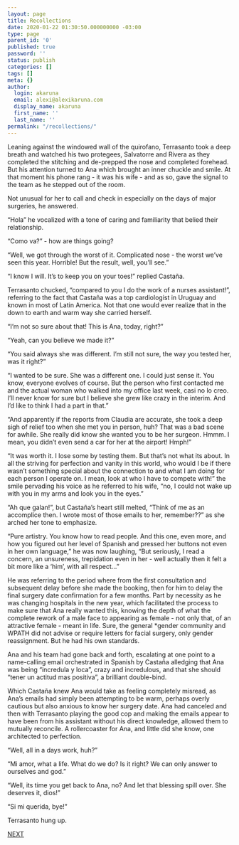 ```yaml
---
layout: page
title: Recollections
date: 2020-01-22 01:30:50.000000000 -03:00
type: page
parent_id: '0'
published: true
password: ''
status: publish
categories: []
tags: []
meta: {}
author:
  login: akaruna
  email: alexi@alexikaruna.com
  display_name: akaruna
  first_name: ''
  last_name: ''
permalink: "/recollections/"
---
```

<!-- wp:paragraph -->

Leaning against the windowed wall of the quirofano, Terrasanto took a deep breath and watched his two protegees, Salvatorre and Rivera as they completed the stitching and de-prepped the nose and completed forehead. But his attention turned to Ana which brought an inner chuckle and smile. At that moment his phone rang - it was his wife - and as so, gave the signal to the team as he stepped out of the room.

<!-- /wp:paragraph -->

<!-- wp:paragraph -->

Not unusual for her to call and check in especially on the days of major surgeries, he answered.

<!-- /wp:paragraph -->

<!-- wp:paragraph -->

“Hola” he vocalized with a tone of caring and familiarity that belied their relationship.

<!-- /wp:paragraph -->

<!-- wp:paragraph -->

“Como va?” - how are things going?

<!-- /wp:paragraph -->

<!-- wp:paragraph -->

“Well, we got through the worst of it. Complicated nose - the worst we’ve seen this year. Horrible! But the result, well, you’ll see.”

<!-- /wp:paragraph -->

<!-- wp:paragraph -->

“I know I will. It’s to keep you on your toes!” replied Castaña.

<!-- /wp:paragraph -->

<!-- wp:paragraph -->

Terrasanto chucked, “compared to you I do the work of a nurses assistant!”, referring to the fact that Castaña was a top cardiologist in Uruguay and known in most of Latin America. Not that one would ever realize that in the down to earth and warm way she carried herself.

<!-- /wp:paragraph -->

<!-- wp:paragraph -->

“I’m not so sure about that! This is Ana, today, right?”

<!-- /wp:paragraph -->

<!-- wp:paragraph -->

“Yeah, can you believe we made it?”

<!-- /wp:paragraph -->

<!-- wp:paragraph -->

“You said always she was different. I’m still not sure, the way you tested her, was it right?”

<!-- /wp:paragraph -->

<!-- wp:paragraph -->

“I wanted to be sure. She was a different one. I could just sense it. You know, everyone evolves of course. But the person who first contacted me and the actual woman who walked into my office last week, casi no lo creo. I’ll never know for sure but I believe she grew like crazy in the interim. And I’d like to think I had a part in that.”

<!-- /wp:paragraph -->

<!-- wp:paragraph -->

“And apparently if the reports from Claudia are accurate, she took a deep sigh of relief too when she met you in person, huh? That was a bad scene for awhile. She really did know she wanted you to be her surgeon. Hmmm. I mean, you didn’t even send a car for her at the airport! Hmph!”

<!-- /wp:paragraph -->

<!-- wp:paragraph -->

“It was worth it. I lose some by testing them. But that’s not what its about. In all the striving for perfection and vanity in this world, who would I be if there wasn’t something special about the connection to and what I am doing for each person I operate on. I mean, look at who I have to compete with!” the smile pervading his voice as he referred to his wife, “no, I could not wake up with you in my arms and look you in the eyes.”

<!-- /wp:paragraph -->

<!-- wp:paragraph -->

“Ah que galan!”, but Castaña’s heart still melted, “Think of me as an accomplice then. I wrote most of those emails to her, remember??” as she arched her tone to emphasize.

<!-- /wp:paragraph -->

<!-- wp:paragraph -->

“Pure artistry. You know how to read people. And this one, even more, and how you figured out her level of Spanish and pressed her buttons not even in her own language,” he was now laughing, “But seriously, I read a concern, an unsureness, trepidation even in her - well actually then it felt a bit more like a ‘him’, with all respect…”

<!-- /wp:paragraph -->

<!-- wp:paragraph -->

He was referring to the period where from the first consultation and subsequent delay before she made the booking, then for him to delay the final surgery date confirmation for a few months. Part by necessity as he was changing hospitals in the new year, which facilitated the process to make sure that Ana really wanted this, knowing the depth of what the complete rework of a male face to appearing as female - not only that, of an attractive female - meant in life. Sure, the general \*gender community and WPATH did not advise or require letters for facial surgery, only gender reassignment. But he had his own standards.

<!-- /wp:paragraph -->

<!-- wp:paragraph -->

Ana and his team had gone back and forth, escalating at one point to a name-calling email orchestrated in Spanish by Castaña alledging that Ana was being “incredula y loca”, crazy and incredulous, and that she should “tener un actitud mas positiva”, a brilliant double-bind.&nbsp;

<!-- /wp:paragraph -->

<!-- wp:paragraph -->

Which Castaña knew Ana would take as feeling completely misread, as Ana’s emails had simply been attempting to be warm, perhaps overly cautious but also anxious to know her surgery date. Ana had canceled and then with Terrasanto playing the good cop and making the emails appear to have been from his assistant without his direct knowledge, allowed them to mutually reconcile. A rollercoaster for Ana, and little did she know, one architected to perfection.

<!-- /wp:paragraph -->

<!-- wp:paragraph -->

“Well, all in a days work, huh?”

<!-- /wp:paragraph -->

<!-- wp:paragraph -->

“Mi amor, what a life. What do we do? Is it right? We can only answer to ourselves and god.”

<!-- /wp:paragraph -->

<!-- wp:paragraph -->

“Well, its time you get back to Ana, no? And let that blessing spill over. She deserves it, dios!”

<!-- /wp:paragraph -->

<!-- wp:paragraph -->

“Si mi querida, bye!”

<!-- /wp:paragraph -->

<!-- wp:paragraph -->

Terrasanto hung up.

<!-- /wp:paragraph -->

<!-- wp:paragraph -->

[NEXT](https://ffs.alexikaruna.com/the-chinese-tune/)

<!-- /wp:paragraph -->

